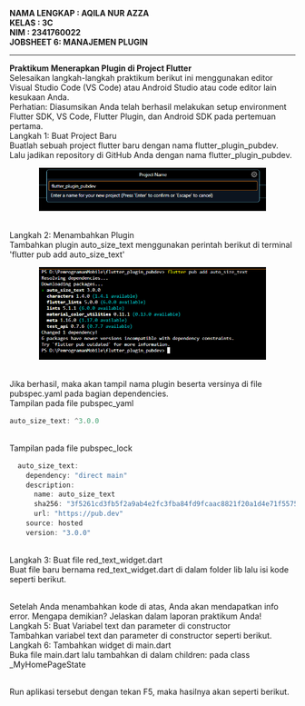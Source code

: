 **NAMA LENGKAP : AQILA NUR AZZA**
<br>**KELAS : 3C**
<br>**NIM : 2341760022**
<br>**JOBSHEET 6: MANAJEMEN PLUGIN**

--------------------------------------------------------------------------------------------------------------------------------------

**Praktikum Menerapkan Plugin di Project Flutter**
<br>Selesaikan langkah-langkah praktikum berikut ini menggunakan editor Visual Studio Code (VS Code) atau Android Studio atau code editor lain kesukaan Anda.
<br>Perhatian: Diasumsikan Anda telah berhasil melakukan setup environment Flutter SDK, VS Code, Flutter Plugin, dan Android SDK pada pertemuan pertama.
<br>Langkah 1: Buat Project Baru
<br>Buatlah sebuah project flutter baru dengan nama flutter_plugin_pubdev. Lalu jadikan repository di GitHub Anda dengan nama flutter_plugin_pubdev.
<p align="center"><img src="./image/praktikum01/01.png"  width="400"/></p>
<br>Langkah 2: Menambahkan Plugin
<br>Tambahkan plugin auto_size_text menggunakan perintah berikut di terminal 'flutter pub add auto_size_text'
<p align="center"><img src="./image/praktikum01/02.png"  width="400"/></p>
<br>Jika berhasil, maka akan tampil nama plugin beserta versinya di file pubspec.yaml pada bagian dependencies.
<br>Tampilan pada file pubspec_yaml

```dart
auto_size_text: ^3.0.0
```
<br>Tampilan pada file pubspec_lock

```dart
  auto_size_text:
    dependency: "direct main"
    description:
      name: auto_size_text
      sha256: "3f5261cd3fb5f2a9ab4e2fc3fba84fd9fcaac8821f20a1d4e71f557521b22599"
      url: "https://pub.dev"
    source: hosted
    version: "3.0.0"
```
<br>Langkah 3: Buat file red_text_widget.dart
<br>Buat file baru bernama red_text_widget.dart di dalam folder lib lalu isi kode seperti berikut.

<br>Setelah Anda menambahkan kode di atas, Anda akan mendapatkan info error. Mengapa demikian? Jelaskan dalam laporan praktikum Anda!
<br>Langkah 5: Buat Variabel text dan parameter di constructor
<br>Tambahkan variabel text dan parameter di constructor seperti berikut.
<br>Langkah 6: Tambahkan widget di main.dart
<br>Buka file main.dart lalu tambahkan di dalam children: pada class _MyHomePageState

<br>Run aplikasi tersebut dengan tekan F5, maka hasilnya akan seperti berikut.

